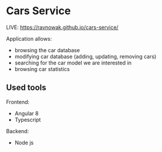 # Cars Service

LIVE: https://ravnowak.github.io/cars-service/

Application allows:

- browsing the car database
- modifying car database (adding, updating, removing cars)
- searching for the car model we are interested in 
- browsing car statistics

## Used tools

Frontend: 
- Angular 8
- Typescript

Backend:
- Node js 



